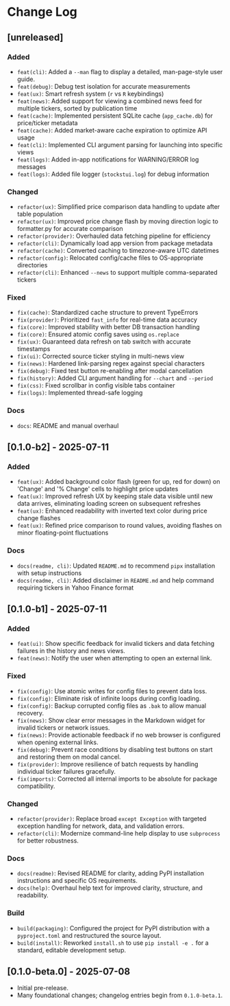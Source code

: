 # Change Log
## [unreleased]

### Added
-   `feat(cli)`: Added a `--man` flag to display a detailed, man-page-style user guide.
-   `feat(debug)`: Debug test isolation for accurate measurements
-   `feat(ux)`: Smart refresh system (`r` vs `R` keybindings)
-   `feat(news)`: Added support for viewing a combined news feed for multiple tickers, sorted by publication time
-   `feat(cache)`: Implemented persistent SQLite cache (`app_cache.db`) for price/ticker metadata
-   `feat(cache)`: Added market-aware cache expiration to optimize API usage
-   `feat(cli)`: Implemented CLI argument parsing for launching into specific views
-   `feat(logs)`: Added in-app notifications for WARNING/ERROR log messages
-   `feat(logs)`: Added file logger (`stockstui.log`) for debug information

### Changed
-  `refactor(ux)`: Simplified price comparison data handling to update after table population
-   `refactor(ux)`: Improved price change flash by moving direction logic to formatter.py for accurate comparison
-   `refactor(provider)`: Overhauled data fetching pipeline for efficiency
-   `refactor(cli)`: Dynamically load app version from package metadata
-   `refactor(cache)`: Converted caching to timezone-aware UTC datetimes
-   `refactor(config)`: Relocated config/cache files to OS-appropriate directories
-   `refactor(cli)`: Enhanced `--news` to support multiple comma-separated tickers

### Fixed
-   `fix(cache)`: Standardized cache structure to prevent TypeErrors
-   `fix(provider)`: Prioritized `fast_info` for real-time data accuracy
-   `fix(core)`: Improved stability with better DB transaction handling
-   `fix(core)`: Ensured atomic config saves using `os.replace`
-   `fix(ux)`: Guaranteed data refresh on tab switch with accurate timestamps
-   `fix(ui)`: Corrected source ticker styling in multi-news view
-   `fix(news)`: Hardened link-parsing regex against special characters
-   `fix(debug)`: Fixed test button re-enabling after modal cancellation
-   `fix(history)`: Added CLI argument handling for `--chart` and `--period`
-   `fix(css)`: Fixed scrollbar in config visible tabs container
-   `fix(logs)`: Implemented thread-safe logging

### Docs
-   `docs`: README and manual overhaul

## [0.1.0-b2] - 2025-07-11

### Added
-   `feat(ux)`: Added background color flash (green for up, red for down) on 'Change' and '% Change' cells to highlight price updates
-   `feat(ux)`: Improved refresh UX by keeping stale data visible until new data arrives, eliminating loading screen on subsequent refreshes
-   `feat(ux)`: Enhanced readability with inverted text color during price change flashes
-   `feat(ux)`: Refined price comparison to round values, avoiding flashes on minor floating-point fluctuations

### Docs

-   `docs(readme, cli)`: Updated `README.md` to recommend `pipx` installation with setup instructions
-   `docs(readme, cli)`: Added disclaimer in `README.md` and help command requiring tickers in Yahoo Finance format

## [0.1.0-b1] - 2025-07-11

### Added

-   `feat(ui)`: Show specific feedback for invalid tickers and data fetching failures in the history and news views.
-   `feat(news)`: Notify the user when attempting to open an external link.
  
### Fixed

-   `fix(config)`: Use atomic writes for config files to prevent data loss.
-   `fix(config)`: Eliminate risk of infinite loops during config loading.
-   `fix(config)`: Backup corrupted config files as `.bak` to allow manual recovery.
-   `fix(news)`: Show clear error messages in the Markdown widget for invalid tickers or network issues.
-   `fix(news)`: Provide actionable feedback if no web browser is configured when opening external links.
-   `fix(debug)`: Prevent race conditions by disabling test buttons on start and restoring them on modal cancel.
-   `fix(provider)`: Improve resilience of batch requests by handling individual ticker failures gracefully.
-   `fix(imports)`: Corrected all internal imports to be absolute for package compatibility.

### Changed

-   `refactor(provider)`: Replace broad `except Exception` with targeted exception handling for network, data, and validation errors.
-   `refactor(cli)`: Modernize command-line help display to use `subprocess` for better robustness.

### Docs

-   `docs(readme)`: Revised README for clarity, adding PyPI installation instructions and specific OS requirements.
-   `docs(help)`: Overhaul help text for improved clarity, structure, and readability.

### Build

-   `build(packaging)`: Configured the project for PyPI distribution with a `pyproject.toml` and restructured the source layout.
-   `build(install)`: Reworked `install.sh` to use `pip install -e .` for a standard, editable development setup.

## [0.1.0-beta.0] - 2025-07-08

-   Initial pre-release.
-   Many foundational changes; changelog entries begin from `0.1.0-beta.1`.
